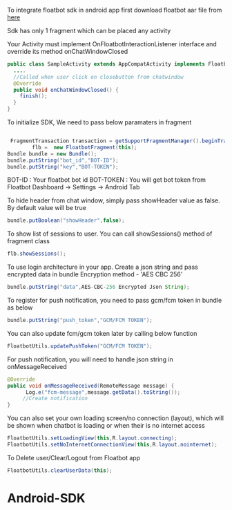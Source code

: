 To integrate floatbot sdk in android app first download floatbot aar file from [here](https://floatbot.ai/android-sdk/floatbotapp-1.0.aar) 

Sdk has only 1 fragment which can be placed any activity

Your Activity must implement OnFloatbotInteractionListener interface and override its method onChatWindowClosed

~~~java
public class SampleActivity extends AppCompatActivity implements FloatbotFragment.OnFloatbotInteractionListener{
  ....
  //Called when user click on closebutton from chatwindow
  @Override
  public void onChatWindowClosed() {
    finish();
  }
} 
~~~

To initialize SDK, 
We need to pass below paramaters in fragment

~~~java

 FragmentTransaction transaction = getSupportFragmentManager().beginTransaction();
        flb =  new FloatbotFragment(this);
Bundle bundle = new Bundle();
bundle.putString("bot_id","BOT-ID");
bundle.putString("key","BOT-TOKEN");
~~~
 
 BOT-ID : Your floatbot bot id
 BOT-TOKEN : You will get bot token from Floatbot Dashboard -> Settings -> Android Tab
 
To hide header from chat window, simply pass showHeader value as false. By default value will be true

~~~java
bundle.putBoolean("showHeader",false);
~~~
To show list of sessions to user. You can call showSessions()  method of fragment class
~~~java
flb.showSessions();
~~~
To use login architecture in your app. Create a json string and pass encrypted data in bundle 
Encryption method - 'AES CBC 256'
~~~java
bundle.putString("data",AES-CBC-256 Encrypted Json String);
~~~
To register for push notification, you need to pass gcm/fcm token in bundle as below
~~~java
bundle.putString("push_token","GCM/FCM TOKEN");
~~~
You can also update fcm/gcm token later by calling below function
~~~java
FloatbotUtils.updatePushToken("GCM/FCM TOKEN"); 
~~~
For push notification, you will need to handle json string in onMessageReceived 

~~~java
@Override
public void onMessageReceived(RemoteMessage message) {
      Log.e("fcm-message",message.getData().toString());
     //Create notification	
}
~~~

You can also set your own loading screen/no connection (layout), which will be shown when chatbot is loading or when their is no internet access
~~~java
FloatbotUtils.setLoadingView(this,R.layout.connecting);
FloatbotUtils.setNoInternetConnectionView(this,R.layout.nointernet);
~~~

To Delete user/Clear/Logout from  Floatbot app
~~~java
FloatbotUtils.clearUserData(this);
~~~


# Android-SDK
